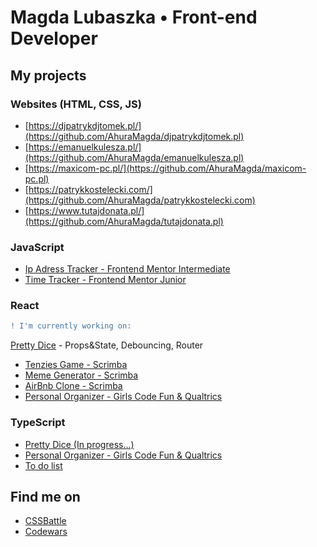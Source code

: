 # Magda Lubaszka • Front-end Developer


## My projects
### Websites (HTML, CSS, JS)
- [https://djpatrykdjtomek.pl/](https://github.com/AhuraMagda/djpatrykdjtomek.pl)
- [https://emanuelkulesza.pl/](https://github.com/AhuraMagda/emanuelkulesza.pl)
- [https://maxicom-pc.pl/](https://github.com/AhuraMagda/maxicom-pc.pl)
- [https://patrykkostelecki.com/](https://github.com/AhuraMagda/patrykkostelecki.com)
- [https://www.tutajdonata.pl/](https://github.com/AhuraMagda/tutajdonata.pl)

### JavaScript 
- [Ip Adress Tracker - Frontend Mentor Intermediate](https://ahuramagda.github.io/FrontendMentor-lvl3-ip-address-tracker/)
- [Time Tracker - Frontend Mentor Junior](https://ahuramagda.github.io/time-tracker/)

### React 
```diff
! I'm currently working on:
```
[Pretty Dice](https://github.com/AhuraMagda/Pretty-Dice) - Props&State, Debouncing, Router
- [Tenzies Game - Scrimba](https://github.com/AhuraMagda/Scrimba-Tenzies)
- [Meme Generator - Scrimba](https://github.com/AhuraMagda/meme-generator) 
- [AirBnb Clone - Scrimba](https://github.com/AhuraMagda/airbnb-clone)  
- [Personal Organizer - Girls Code Fun & Qualtrics](https://github.com/AhuraMagda/MyPersonalOrganizer-GirlsCodeFun)

### TypeScript 
- [Pretty Dice (In progress...) ](https://github.com/AhuraMagda/Pretty-Dice)
- [Personal Organizer - Girls Code Fun & Qualtrics](https://github.com/AhuraMagda/MyPersonalOrganizer-GirlsCodeFun)
- [To do list](https://ahuramagda.github.io/To-do-list-TS/) 


## Find me on
- [CSSBattle](https://cssbattle.dev/player/ahuramagda)
- [Codewars](https://www.codewars.com/users/AhuraMagda)
